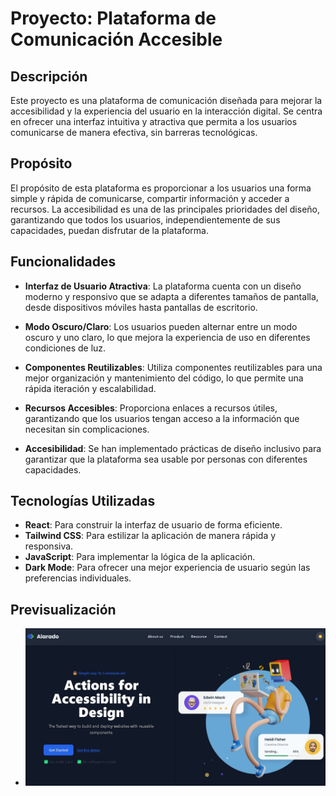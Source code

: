# Proyecto: Plataforma de Comunicación Accesible

## Descripción

Este proyecto es una plataforma de comunicación diseñada para mejorar la accesibilidad y la experiencia del usuario en la interacción digital. Se centra en ofrecer una interfaz intuitiva y atractiva que permita a los usuarios comunicarse de manera efectiva, sin barreras tecnológicas.

## Propósito

El propósito de esta plataforma es proporcionar a los usuarios una forma simple y rápida de comunicarse, compartir información y acceder a recursos. La accesibilidad es una de las principales prioridades del diseño, garantizando que todos los usuarios, independientemente de sus capacidades, puedan disfrutar de la plataforma.

## Funcionalidades

- **Interfaz de Usuario Atractiva**: La plataforma cuenta con un diseño moderno y responsivo que se adapta a diferentes tamaños de pantalla, desde dispositivos móviles hasta pantallas de escritorio.
  
- **Modo Oscuro/Claro**: Los usuarios pueden alternar entre un modo oscuro y uno claro, lo que mejora la experiencia de uso en diferentes condiciones de luz.

- **Componentes Reutilizables**: Utiliza componentes reutilizables para una mejor organización y mantenimiento del código, lo que permite una rápida iteración y escalabilidad.

- **Recursos Accesibles**: Proporciona enlaces a recursos útiles, garantizando que los usuarios tengan acceso a la información que necesitan sin complicaciones.

- **Accesibilidad**: Se han implementado prácticas de diseño inclusivo para garantizar que la plataforma sea usable por personas con diferentes capacidades.

## Tecnologías Utilizadas

- **React**: Para construir la interfaz de usuario de forma eficiente.
- **Tailwind CSS**: Para estilizar la aplicación de manera rápida y responsiva.
- **JavaScript**: Para implementar la lógica de la aplicación.
- **Dark Mode**: Para ofrecer una mejor experiencia de usuario según las preferencias individuales.

## Previsualización

- <img src="./src/assets/Captura de pantalla_6-10-2024_16513_localhost.jpeg" alt="Prueba" width=""/>